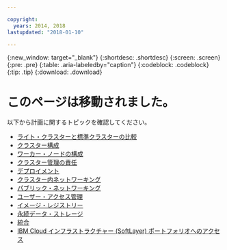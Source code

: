 ```yaml
---

copyright:
  years: 2014, 2018
lastupdated: "2018-01-10"

---
```


{:new_window: target="_blank"}
{:shortdesc: .shortdesc}
{:screen: .screen}
{:pre: .pre}
{:table: .aria-labeledby="caption"}
{:codeblock: .codeblock}
{:tip: .tip}
{:download: .download}

# このページは移動されました。

以下から計画に関するトピックを確認してください。
 - [ライト・クラスターと標準クラスターの比較](cs_why.html#cluster_types)
 - [クラスター構成](cs_clusters.html#planning_clusters)
 - [ワーカー・ノードの構成](cs_clusters.html#planning_worker_nodes)
 - [クラスター管理の責任](cs_why.html#responsibilities)
 - [デプロイメント](cs_app.html#highly_available_apps)
 - [クラスター内ネットワーキング](cs_secure.html#in_cluster_network)
 - [パブリック・ネットワーキング](cs_network_planning.html#planning)
 - [ユーザー・アクセス管理](cs_users.html#users)
 - [イメージ・レジストリー](cs_images.html#planning)
 - [永続データ・ストレージ](cs_storage.html#planning)
 - [統合](cs_integrations.html#integrations)
 - [IBM Cloud インフラストラクチャー (SoftLayer) ポートフォリオへのアクセス](cs_infrastructure.html#unify_accounts)
